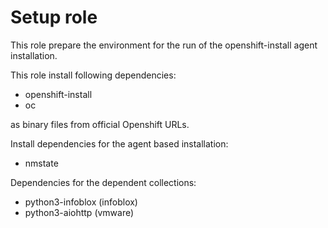 # Setup role

This role prepare the environment for the run of the openshift-install agent installation.

This role install following dependencies:
 - openshift-install
 - oc

as binary files from official Openshift URLs.

Install dependencies for the agent based installation:
 - nmstate

Dependencies for the dependent collections:
 - python3-infoblox (infoblox)
 - python3-aiohttp (vmware)
